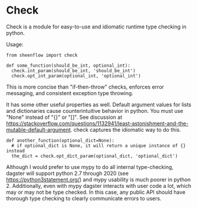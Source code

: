 # Check

Check is a module for easy-to-use and idiomatic runtime type checking in python.

Usage:

```
from sheenflow import check

def some_function(should_be_int, optional_int):
  check.int_param(should_be_int, 'should_be_int')
  check.opt_int_param(optional_int, 'optional_int')

```

This is more concise than "if-then-throw" checks, enforces error messaging, and consistent exception type throwing.

It has some other useful properties as well. Default argument values for lists and dictionaries cause counterintuitive behavior
in python. You must use "None" instead of "{}" or "[]". See discussion at https://stackoverflow.com/questions/1132941/least-astonishment-and-the-mutable-default-argument.
check captures the idiomatic way to do this.

```
def another_function(optional_dict=None):
  # if optional_dict is None, it will return a unique instance of {} instead
  the_dict = check.opt_dict_param(optional_dict, 'optional_dict')

```

Although I would prefer to use mypy to do all internal type-checking, dagster will support python 2.7 through 2020 (see https://python3statement.org/)
and mypy usability is much poorer in python 2. Additionally, even with mypy dagster interacts with user code a lot, which may
or may not be type checked. In this case, any public API should have thorough type checking to clearly communicate errors to users.
